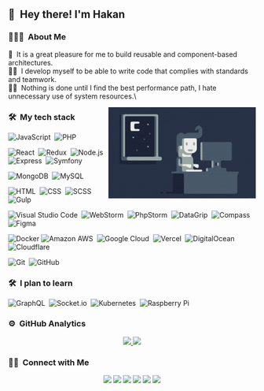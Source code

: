 

## 👋 &nbsp;Hey there! I'm Hakan

### 👨🏻‍💻 &nbsp;About Me
🧩 &nbsp;It is a great pleasure for me to build reusable and component-based architectures.\
🤼‍♂️ &nbsp;I develop myself to be able to write code that complies with standards and teamwork.\
🏋️‍♀️ &nbsp;Nothing is done until I find the best performance path, I hate unnecessary use of system resources.\

<img alt="Night Coding" src="https://raw.githubusercontent.com/hakandemiral/hakandemiral/master/Night-Coding.gif" align="right"/>

### 🛠 &nbsp;My tech stack

![JavaScript](https://img.shields.io/badge/-JavaScript-F7DF1E?style=flat&logo=javascript&logoColor=black)&nbsp;
![PHP](https://img.shields.io/badge/-PHP-777BB4?style=flat&logo=php&logoColor=white)&nbsp;

![React](https://img.shields.io/badge/-React-61DAFB?style=flat&logo=react&logoColor=black)&nbsp;
![Redux](https://img.shields.io/badge/-Redux-764ABC?style=flat&logo=Redux&logoColor=white)&nbsp;
![Node.js](https://img.shields.io/badge/-Node.js-339933?style=flat&logo=node.js&logoColor=white)&nbsp;
![Express](https://img.shields.io/badge/-Express-333333?style=flat&logo=Express)&nbsp;
![Symfony](https://img.shields.io/badge/-Symfony-ffffff?style=flat&logo=Symfony&logoColor=black)&nbsp;


![MongoDB](https://img.shields.io/badge/-MongoDB-47A248?style=flat&logo=MongoDB&logoColor=white)&nbsp;
![MySQL](https://img.shields.io/badge/-MySQL-4479A1?style=flat&logo=MySQL&logoColor=white)&nbsp;

![HTML](https://img.shields.io/badge/-HTML-e34c26?style=flat&logo=HTML5&logoColor=white)&nbsp;
![CSS](https://img.shields.io/badge/-CSS3-1572B6?style=flat&logo=CSS3&logoColor=wh,te)&nbsp;
![SCSS](https://img.shields.io/badge/-SCSS-CC6699?style=flat&logo=SASS&logoColor=white)&nbsp;
![Gulp](https://img.shields.io/badge/-Gulp-CF4647?style=flat&logo=Gulp&logoColor=white)&nbsp;

![Visual Studio Code](https://img.shields.io/badge/-Visual%20Studio%20Code-007ACC?style=flat&logo=visual-studio-code&logoColor=white)&nbsp;
![WebStorm](https://img.shields.io/badge/-WebStorm-1496FF?style=flat&logo=WebStorm&logoColor=white)&nbsp;
![PhpStorm](https://img.shields.io/badge/-PhpStorm-777BB4?style=flat&logo=PhpStorm&logoColor=white)&nbsp;
![DataGrip](https://img.shields.io/badge/-DataGrip-632CA6?style=flat)&nbsp;
![Compass](https://img.shields.io/badge/-Compass-ffffff?style=flat&logo=MongoDb)&nbsp;
![Figma](https://img.shields.io/badge/-Figma-F24E1E?style=flat&logo=Figma&logoColor=white)&nbsp;

![Docker](https://img.shields.io/badge/-Docker-2496ED?style=flat&logo=Docker&logoColor=white)&nbsp;![Amazon AWS](https://img.shields.io/badge/-Amazon%20AWS-FF9900?style=flat&logo=Amazon%20AWS)&nbsp;
![Google Cloud](https://img.shields.io/badge/-Google%20Cloud-4285F4?style=flat&logo=Google%20Cloud&logoColor=white)&nbsp;
![Vercel](https://img.shields.io/badge/-Vercel-333333?style=flat&logo=Vercel)&nbsp;
![DigitalOcean](https://img.shields.io/badge/-Digital%20Ocean-0080FF?style=flat&logo=DigitalOcean&logoColor=white)&nbsp;
![Cloudflare](https://img.shields.io/badge/-Cloudflare-F38020?style=flat&logo=Cloudflare&logoColor=white)&nbsp;

![Git](https://img.shields.io/badge/-Git-333333?style=flat&logo=git)&nbsp;
![GitHub](https://img.shields.io/badge/-GitHub-333333?style=flat&logo=github)&nbsp;

### 🛠 &nbsp;I plan to learn
![GraphQL](https://img.shields.io/badge/-GraphQL-E10098?style=flat&logo=GraphQL)&nbsp;
![Socket.io](https://img.shields.io/badge/-Socket.io-333333?style=flat&logo=Socket.io)&nbsp;
![Kubernetes](https://img.shields.io/badge/-Kubernetes-326CE5?style=flat&logo=Kubernetes&logoColor=white)&nbsp;
![Raspberry Pi](https://img.shields.io/badge/-Raspberry%20Pi-C51A4A?style=flat&logo=GraphQL)&nbsp;



### ⚙️ &nbsp;GitHub Analytics

<p align="center">
<a href="https://github.com/hakandemiral">
  <img height="180em" src="https://github-readme-stats-eight-theta.vercel.app/api?username=hakandemiral&show_icons=true&theme=vue-dark&include_all_commits=true&count_private=true" />
  <img height="180em" src="https://github-readme-stats-eight-theta.vercel.app/api/top-langs/?username=hakandemiral&layout=compact&exclude_lang=java+r&theme=vue-dark" />
</a>
</p>

### 🤝🏻 &nbsp;Connect with Me

<p align="center">
<a href="https://hakandemiral.com.tr"><img src="https://img.shields.io/badge/-hakandemiral.com.tr-00B964?style=flat-square&logo=Google-Chrome&logoColor=white"/></a>
<a href="https://www.linkedin.com/in/hakan-demiral-160231b6/"><img src="https://img.shields.io/badge/-Hakan%20Demiral-0077B5?style=flat-square&logo=Linkedin&logoColor=white"/></a>
<a href="mailto:iletisim@hakandemiral.com.tr"><img src="https://img.shields.io/badge/-iletisim@hakandemiral.com.tr-D14836?style=flat-square&logo=Gmail&logoColor=white"/></a>
<a href="https://www.instagram.com/hakandemiralll/"><img src="https://img.shields.io/badge/-@hakandemiralll-E4405F?style=flat-square&logo=Instagram&logoColor=white"/></a>
<a href="https://twitter.com/hakandemirall"><img src="https://img.shields.io/badge/-@hakandemirall-1877F2?style=flat-square&logo=Twitter&logoColor=white"/></a>
<a href="https://codepen.io/hakandemiral"><img src="https://img.shields.io/badge/-@hakandemiral-333333?style=flat-square&logo=Codepen"/></a>
</p>
